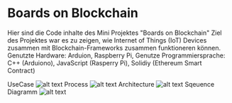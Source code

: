 # Boards on Blockchain

Hier sind die Code inhalte des Mini Projektes "Boards on Blockchain"
Ziel des Projektes war es zu zeigen, wie Internet of Things (IoT) Devices zusammen mit Blockchain-Frameworks zusammen funktioneren können.
Genutzte Hardware: Arduion, Raspberry Pi, 
Genutze Programmiersprache: C++ (Arduiono), JavaScript (Rasperry Pi), Solidiy (Ethereum Smart Contract)

UseCase
![alt text](https://raw.githubusercontent.com/cassini-consulting/BoB/master/BoB_usecases.bmp)
Process
![alt text](https://github.com/cassini-consulting/BoB/blob/master/Vertr%C3%A4ge%20abwickeln.bmp?raw=true)
Architecture
![alt text](https://github.com/cassini-consulting/BoB/blob/master/BoB%20Architektur.bmp)
Sqeuence Diagramm
![alt text](https://github.com/cassini-consulting/BoB/blob/master/Sequenz%20diagramm%20BoB.bmp?raw=true)

